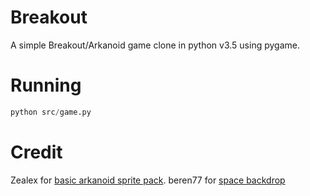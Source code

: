 # Breakout
A simple Breakout/Arkanoid game clone in python v3.5 using pygame.

# Running
```python
python src/game.py
```

# Credit
Zealex for [basic arkanoid sprite pack](http://opengameart.org/content/basic-arkanoid-pack).
beren77 for [space backdrop](http://opengameart.org/content/space-backdrop)

